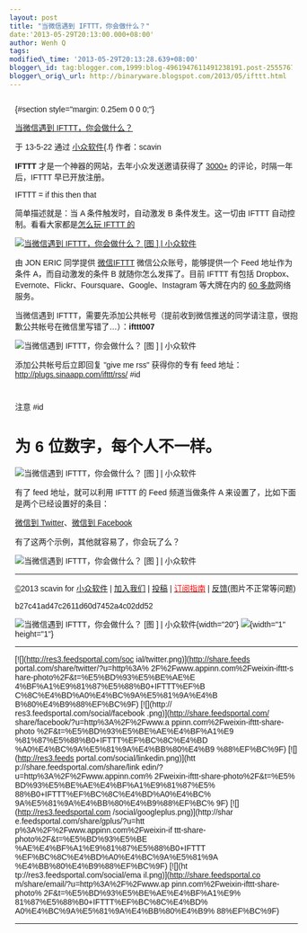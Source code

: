 ```yaml
--- 
layout: post 
title: "当微信遇到 IFTTT，你会做什么？" 
date:'2013-05-29T20:13:00.000+08:00' 
author: Wenh Q
tags:
modified\_time: '2013-05-29T20:13:28.639+08:00' 
blogger\_id: tag:blogger.com,1999:blog-4961947611491238191.post-2555767073855024493
blogger\_orig\_url: http://binaryware.blogspot.com/2013/05/ifttt.html
---
```

<div
style="font-family: sans-serif; margin: 0px 10px; overflow: auto; width: 100%;">

 {#section style="margin: 0.25em 0 0 0;"}

<div>

[当微信遇到
IFTTT，你会做什么？](http://www.appinn.com/weixin-ifttt-share-photo/)

</div>

<div style="margin-bottom: 0.5em;">

于 13-5-22 通过 [小众软件](http://www.appinn.com/){.f} 作者：scavin

</div>



**IFTTT** 才是一个神器的网站，去年小众发送邀请获得了
[3000+](http://www.appinn.com/ifttt-invite/) 的评论，时隔一年后，IFTTT
早已开放注册。

IFTTT = if this then that

简单描述就是：当 A 条件触发时，自动激发 B 条件发生。这一切由 IFTTT
自动控制。看看大家都是[怎么玩 IFTTT
的](http://www.appinn.com/how-to-play-ifttt-com/)

[![当微信遇到 IFTTT，你会做什么？
[图
] |
小众软件](http://img3.appinn.com/images/201305/ifttt.png/o "当微信遇到 IFTTT，你会做什么？[图] | 小众软件")](http://www.appinn.com/weixin-ifttt-share-photo/)

由 JON ERIC 同学提供 [微信IFTTT](http://plugs.sinaapp.com/ifttt)
微信公众账号，能够提供一个 Feed 地址作为条件 A，而自动激发的条件 B
就随你怎么发挥了。目前 IFTTT 有包括
Dropbox、Evernote、Flickr、Foursquare、Google、Instagram 等大牌在内的
[60 多款](https://ifttt.com/channels)网络服务。

当微信遇到
IFTTT，需要先添加公共帐号（提前收到微信推送的同学请注意，很抱歉公共帐号在微信里写错了…）：**ifttt007**

![当微信遇到 IFTTT，你会做什么？
[图
] |
小众软件](http://img3.appinn.com/images/201305/ifttt007.jpg/o "当微信遇到 IFTTT，你会做什么？[图] | 小众软件")

添加公共帐号后立即回复 "give me rss" 获得你的专有 feed
地址：http://plugs.sinaapp.com/ifttt/rss/
#id
#

注意 
#id
# 为 6 位数字，每个人不一样。

![当微信遇到 IFTTT，你会做什么？
[图
] |
小众软件](http://img3.appinn.com/images/201305/2013-05-23_11-46-25.png/o "当微信遇到 IFTTT，你会做什么？[图] | 小众软件")

有了 feed 地址，就可以利用 IFTTT 的 Feed 频道当做条件 A
来设置了，比如下面是两个已经设置好的条目：

[微信到 Twitter](https://ifttt.com/recipes/95232)、[微信到
Facebook](https://ifttt.com/recipes/95231)

有了这两个示例，其他就容易了，你会玩了么？

![当微信遇到 IFTTT，你会做什么？
[图
] |
小众软件](http://img3.appinn.com/images/weixin.png "当微信遇到 IFTTT，你会做什么？[图] | 小众软件")


------------------------------------------------------------------------

[©](http://www.appinn.com/copyright/?utm_source=feeds&utm_medium=copyright&utm_campaign=feeds "版权声明")2013
scavin for
[小众软件](http://www.appinn.com/?utm_source=feeds&utm_medium=appinn&utm_campaign=feeds "本文来自小众软件")
|
[加入我们](http://www.appinn.com/join-us/?utm_source=feeds&utm_medium=joinus&utm_campaign=feeds "加入小众软件")
|
[投稿](http://www.appinn.com/contribute/?utm_source=feeds&utm_medium=contribute&utm_campaign=feeds "给小众软件投稿")
| [<span
style="color: red;">订阅指南</span>](http://www.appinn.com/feeds-subscribe/?utm_source=feeds&utm_medium=feedsubscribe&utm_campaign=feeds "可以分类订阅小众，Windows/MAC/游戏")
| [反馈](http://appinn.wufoo.com/forms/eccae-aeeae/)(图片不正常等问题)

b27c41ad47c2611d60d7452a4c02dd52

![当微信遇到 IFTTT，你会做什么？
[图
] |
小众软件](http://s33.sitemeter.com/meter.asp?site=s33appinn "当微信遇到 IFTTT，你会做什么？[图] | 小众软件"){width="20"}
![](http://appinn.feedsportal.com/c/33935/f/615575/s/2c489c22/mf.gif){width="1"
height="1"}

<div>

  ------------------------------------ ------------------------------------
  [![](http://res3.feedsportal.com/soc 
  ial/twitter.png)](http://share.feeds 
  portal.com/share/twitter/?u=http%3A% 
  2F%2Fwww.appinn.com%2Fweixin-ifttt-s 
  hare-photo%2F&t=%E5%BD%93%E5%BE%AE%E 
  4%BF%A1%E9%81%87%E5%88%B0+IFTTT%EF%B 
  C%8C%E4%BD%A0%E4%BC%9A%E5%81%9A%E4%B 
  B%80%E4%B9%88%EF%BC%9F) [![](http:// 
  res3.feedsportal.com/social/facebook 
  .png)](http://share.feedsportal.com/ 
  share/facebook/?u=http%3A%2F%2Fwww.a 
  ppinn.com%2Fweixin-ifttt-share-photo 
  %2F&t=%E5%BD%93%E5%BE%AE%E4%BF%A1%E9 
  %81%87%E5%88%B0+IFTTT%EF%BC%8C%E4%BD 
  %A0%E4%BC%9A%E5%81%9A%E4%BB%80%E4%B9 
  %88%EF%BC%9F) [![](http://res3.feeds 
  portal.com/social/linkedin.png)](htt 
  p://share.feedsportal.com/share/link 
  edin/?u=http%3A%2F%2Fwww.appinn.com% 
  2Fweixin-ifttt-share-photo%2F&t=%E5% 
  BD%93%E5%BE%AE%E4%BF%A1%E9%81%87%E5% 
  88%B0+IFTTT%EF%BC%8C%E4%BD%A0%E4%BC% 
  9A%E5%81%9A%E4%BB%80%E4%B9%88%EF%BC% 
  9F) [![](http://res3.feedsportal.com 
  /social/googleplus.png)](http://shar 
  e.feedsportal.com/share/gplus/?u=htt 
  p%3A%2F%2Fwww.appinn.com%2Fweixin-if 
  ttt-share-photo%2F&t=%E5%BD%93%E5%BE 
  %AE%E4%BF%A1%E9%81%87%E5%88%B0+IFTTT 
  %EF%BC%8C%E4%BD%A0%E4%BC%9A%E5%81%9A 
  %E4%BB%80%E4%B9%88%EF%BC%9F) [![](ht 
  tp://res3.feedsportal.com/social/ema 
  il.png)](http://share.feedsportal.co 
  m/share/email/?u=http%3A%2F%2Fwww.ap 
  pinn.com%2Fweixin-ifttt-share-photo% 
  2F&t=%E5%BD%93%E5%BE%AE%E4%BF%A1%E9% 
  81%87%E5%88%B0+IFTTT%EF%BC%8C%E4%BD% 
  A0%E4%BC%9A%E5%81%9A%E4%BB%80%E4%B9% 
  88%EF%BC%9F)                         
  ------------------------------------ ------------------------------------

</div>




</div>

